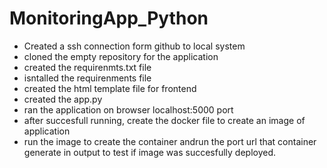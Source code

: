# MonitoringApp_Python

- Created a ssh connection form github to local system
- cloned the empty repository for the application
- created the requirenmts.txt file
- isntalled the requirenments file
- created the html template file for frontend
- created the app.py
- ran the application on browser localhost:5000 port
- after succesfull running, create the docker file to create an image of application
- run the image to create the container andrun the port url that container generate in output to test if image was succesfully deployed.  